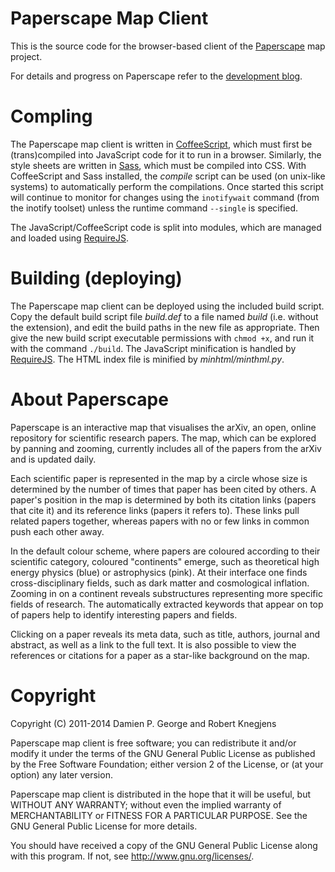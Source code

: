 Paperscape Map Client
=====================

This is the source code for the browser-based client of the <a href="http://paperscape.org">Paperscape</a> map project.

For details and progress on Paperscape refer to the <a href="http://blog.paperscape.org">development blog</a>.

Compling
========

The Paperscape map client is written in <a href="http://coffeescript.org">CoffeeScript</a>, which must first be (trans)compiled into JavaScript code for it to run in a browser. 
Similarly, the style sheets are written in <a href="http://sass-lang.com">Sass</a>, which must be compiled into CSS.
With CoffeeScript and Sass installed, the <i>compile</i> script can be used (on unix-like systems) to automatically perform the compilations.
Once started this script will continue to monitor for changes using the `inotifywait` command (from the inotify toolset) unless the runtime command `--single` is specified.

The JavaScript/CoffeeScript code is split into modules, which are managed and loaded using <a href="http://requirejs.org">RequireJS</a>.

Building (deploying)
====================

The Paperscape map client can be deployed using the included build script. 
Copy the default build script file <i>build.def</i> to a file named <i>build</i> (i.e. without the extension), and edit the build paths in the new file as appropriate. 
Then give the new build script executable permissions with `chmod +x`, and run it with the command `./build`.
The JavaScript minification is handled by <a href="http://requirejs.org">RequireJS</a>.
The HTML index file is minified by <i>minhtml/minthml.py</i>.

About Paperscape
================

Paperscape is an interactive map that visualises the arXiv, an open, online repository for scientific research papers. 
The map, which can be explored by panning and zooming, currently includes all of the papers from the arXiv and is updated daily.

Each scientific paper is represented in the map by a circle whose size is determined by the number of times that paper has been cited by others.
A paper's position in the map is determined by both its citation links (papers that cite it) and its reference links (papers it refers to).
These links pull related papers together, whereas papers with no or few links in common push each other away.

In the default colour scheme, where papers are coloured according to their scientific category, coloured "continents" emerge, such as theoretical high energy physics (blue) or astrophysics (pink).
At their interface one finds cross-disciplinary fields, such as dark matter and cosmological inflation.
Zooming in on a continent reveals substructures representing more specific fields of research.
The automatically extracted keywords that appear on top of papers help to identify interesting papers and fields.

Clicking on a paper reveals its meta data, such as title, authors, journal and abstract, as well as a link to the full text.
It is also possible to view the references or citations for a paper as a star-like background on the map.

Copyright
=========

Copyright (C) 2011-2014 Damien P. George and Robert Knegjens

Paperscape map client is free software; you can redistribute it and/or 
modify it under the terms of the GNU General Public License as published
by the Free Software Foundation; either version 2 of the License, or
(at your option) any later version.

Paperscape map client is distributed in the hope that it will be useful,
but WITHOUT ANY WARRANTY; without even the implied warranty of
MERCHANTABILITY or FITNESS FOR A PARTICULAR PURPOSE.  See the
GNU General Public License for more details.

You should have received a copy of the GNU General Public License
along with this program.  If not, see <http://www.gnu.org/licenses/>.
